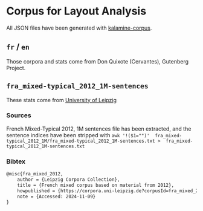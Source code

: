 # Corpus for Layout Analysis

All JSON files have been generated with [kalamine-corpus](https://github.com/OneDeadKey/kalamine-corpus?tab=readme-ov-file).

## `fr` / `en`

Those corpora and stats come from Don Quixote (Cervantes), Gutenberg Project.

## `fra_mixed-typical_2012_1M-sentences`

These stats come from [University of Leipzig](https://wortschatz.uni-leipzig.de/en/download/French#fra_mixed_2012)

### Sources

French Mixed-Typical 2012, 1M sentences file has been extracted, and the
sentence indices have been stripped with `awk '!($1="")' 
fra_mixed-typical_2012_1M/fra_mixed-typical_2012_1M-sentences.txt > 
fra_mixed-typical_2012_1M-sentences.txt`

### Bibtex

```tex
@misc{fra_mixed_2012,
    author = {Leipzig Corpora Collection},
    title = {French mixed corpus based on material from 2012},
    howpublished = {https://corpora.uni-leipzig.de?corpusId=fra_mixed_2012},
    note = {Accessed: 2024-11-09}
}
```
